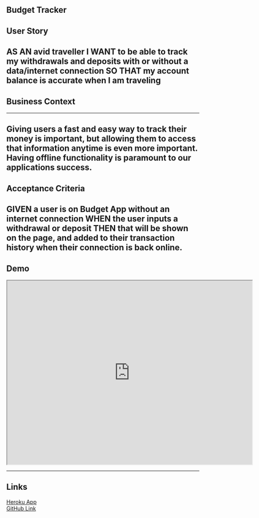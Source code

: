 ## Budget Tracker

## User Story
AS AN avid traveller
I WANT to be able to track my withdrawals and deposits with or without a data/internet connection
SO THAT my account balance is accurate when I am traveling
---
## Business Context
---
Giving users a fast and easy way to track their money is important, but allowing them to access that information anytime is even more important. Having offline functionality is paramount to our applications success.
---

## Acceptance Criteria
GIVEN a user is on Budget App without an internet connection
WHEN the user inputs a withdrawal or deposit
THEN that will be shown on the page, and added to their transaction history when their connection is back online.
---
## Demo

<iframe src="https://drive.google.com/file/d/10o5pgdwno1ou-wZOotGZOv279w9045_r/preview" width="640" height="480"></iframe>

---
## Links
[Heroku App](https://evening-retreat-61744.herokuapp.com/)\
[GitHub Link](https://github.com/whit3hat/Budget_Tracker)
